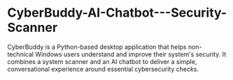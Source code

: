 # CyberBuddy-AI-Chatbot---Security-Scanner
CyberBuddy is a Python-based desktop application that helps non-technical Windows users understand and improve their system's security. It combines a system scanner and an AI chatbot to deliver a simple, conversational experience around essential cybersecurity checks.
